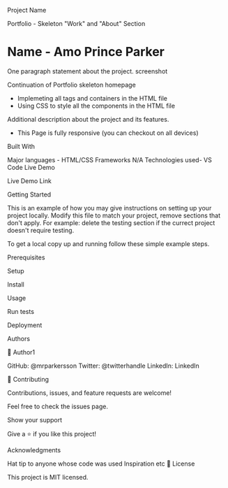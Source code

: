 Project Name

Portfolio - Skeleton "Work" and "About" Section

# Name - Amo Prince Parker

One paragraph statement about the project.
screenshot

Continuation of Portfolio skeleton homepage

- Implemeting all tags and containers in the HTML file
- Using CSS to style all the components in the HTML file

Additional description about the project and its features.

- This Page is fully responsive (you can checkout on all devices)

Built With

Major languages - HTML/CSS
Frameworks N/A
Technologies used- VS Code
Live Demo

Live Demo Link

Getting Started

This is an example of how you may give instructions on setting up your project locally. Modify this file to match your project, remove sections that don't apply. For example: delete the testing section if the currect project doesn't require testing.

To get a local copy up and running follow these simple example steps.

Prerequisites

Setup

Install

Usage

Run tests

Deployment

Authors

👤 Author1

GitHub: @mrparkersson
Twitter: @twitterhandle
LinkedIn: LinkedIn

🤝 Contributing

Contributions, issues, and feature requests are welcome!

Feel free to check the issues page.

Show your support

Give a ⭐️ if you like this project!

Acknowledgments

Hat tip to anyone whose code was used
Inspiration
etc
📝 License

This project is MIT licensed.
